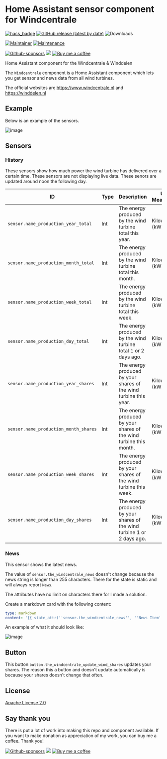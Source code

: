 # Home Assistant sensor component for Windcentrale

[![hacs_badge](https://img.shields.io/badge/HACS-Default-blue.svg)](https://github.com/hacs/integration)
[![GitHub release (latest by date)](https://img.shields.io/github/v/release/jobvk/Home-Assistant-Windcentrale?label=Release)](https://github.com/jobvk/Home-Assistant-Windcentrale/releases)
![Downloads](https://img.shields.io/github/downloads/jobvk/Home-Assistant-Windcentrale/total?color=blue&label=Downloads)

[![Maintainer](https://img.shields.io/badge/Maintainer-jobvk-brightgreen.svg)](https://github.com/jobvk/)
[![Maintenance](https://img.shields.io/badge/Maintained%3F-Yes-brightgreen.svg)](https://github.com/jobvk/Home-Assistant-Windcentrale/graphs/commit-activity)

[![Github-sponsors](https://img.shields.io/badge/sponsor-30363D?style=flat&logo=GitHub-Sponsors&logoColor=#EA4AAA)](https://github.com/sponsors/jobvk?frequency=one-time)
[![](https://img.shields.io/badge/PayPal-00457C?style=flat&logo=paypal&logoColor=white)](https://paypal.me/jobvankoeveringe)
[![Buy me a coffee](https://img.shields.io/badge/-buy_me_a%C2%A0coffee-gray?logo=buy-me-a-coffee&color=orange)](https://www.buymeacoffee.com/jobvk)

Home Assistant component for the Windcentrale & Winddelen

The `Windcentrale` component is a Home Assistant component which lets you get sensor and news data from all wind turbines.

The official websites are https://www.windcentrale.nl and https://winddelen.nl

## Example

Below is an example of the sensors.

![image](https://github.com/jobvk/Home-Assistant-Windcentrale/assets/32730202/cb7c24e9-d27f-4c06-9c29-9d36a3393b6d)

## Sensors

### History

These sensors show how much power the wind turbine has delivered over a certain time.
These sensors are not displaying live data. These senors are updated around noon the following day.

|ID|Type|Description|Unit of Measurement|
|----------|------------|------------|------------|
| `sensor.name_production_year_total` | Int | The energy produced by the wind turbine total this year. | Kilowatt-hour (kWh) |
| `sensor.name_production_month_total` | Int | The energy produced by the wind turbine total this month. | Kilowatt-hour (kWh) |
| `sensor.name_production_week_total` | Int | The energy produced by the wind turbine total this week. | Kilowatt-hour (kWh) |
| `sensor.name_production_day_total` | Int | The energy produced by the wind turbine total 1 or 2 days ago. | Kilowatt-hour (kWh) |
| `sensor.name_production_year_shares` | Int | The energy produced by your shares of the wind turbine this year. | Kilowatt-hour (kWh) |
| `sensor.name_production_month_shares` | Int | The energy produced by your shares of the wind turbine this month. | Kilowatt-hour (kWh) |
| `sensor.name_production_week_shares` | Int | The energy produced by your shares of the wind turbine this week. | Kilowatt-hour (kWh) |
| `sensor.name_production_day_shares` | Int | The energy produced by your shares of the wind turbine 1 or 2 days ago. | Kilowatt-hour (kWh) |

### News

This sensor shows the latest news.

The value of `sensor.the_windcentrale_news` doesn't change because the news string is longer than 255 characters. There for the state is static and will always report `News`.

The attributes have no limit on characters there for I made a solution.

Create a markdown card with the following content: 
``` yaml
type: markdown
content: '{{ state_attr(''sensor.the_windcentrale_news'', ''News Item'') }}'
```

An example of what it should look like:

![image](https://user-images.githubusercontent.com/32730202/126724281-7634e278-093d-4ab9-bd04-5e73448b7d61.png)

## Button

This button `button.the_windcentrale_update_wind_shares` updates your shares. The reason this a button and doesn't update automatically is because your shares doesn't change that often.

## License

[Apache License 2.0](https://github.com/jobvk/Home-Assistant-Windcentrale/blob/main/LICENSE)

## Say thank you

There is put a lot of work into making this repo and component available.
If you want to make donation as appreciation of my work, you can buy me a coffee. Thank you!

[![Github-sponsors](https://img.shields.io/badge/sponsor-30363D?style=flat&logo=GitHub-Sponsors&logoColor=#EA4AAA)](https://github.com/sponsors/jobvk?frequency=one-time)
[![](https://img.shields.io/badge/PayPal-00457C?style=flat&logo=paypal&logoColor=white)](https://paypal.me/jobvankoeveringe)
[![Buy me a coffee](https://img.shields.io/badge/-buy_me_a%C2%A0coffee-gray?logo=buy-me-a-coffee&color=orange)](https://www.buymeacoffee.com/jobvk)
